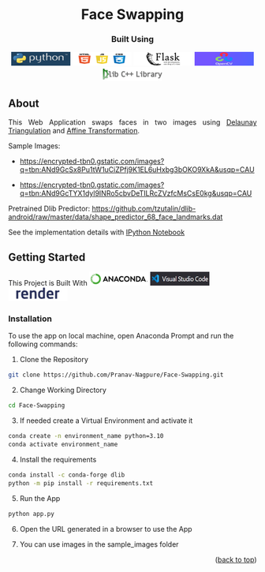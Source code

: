 <a name="readme-top"></a>

<div align="center">

# __Face Swapping__

### Built Using
  
[![Python][python-shield]][python-url]
[![html-css-js][html-css-js-shield]][html-css-js-url]
[![Flask][flask-shield]][flask-url]
[![OpenCV][opencv-shield]][opencv-url]
[![Dlib][dlib-shield]][dlib-url]

</div>

## __About__
<p align="justify">
This Web Application swaps faces in two images using <a href="https://en.wikipedia.org/wiki/Delaunay_triangulation">Delaunay Triangulation</a> and <a href="https://en.wikipedia.org/wiki/Affine_transformation">Affine Transformation</a>.

Sample Images:

- https://encrypted-tbn0.gstatic.com/images?q=tbn:ANd9GcSx8Pu1tW1uCiZPfj9K1EL6uHxbg3bOKO9XkA&usqp=CAU

- https://encrypted-tbn0.gstatic.com/images?q=tbn:ANd9GcTYX1dyl9INRo5cbvDeTILRcZVzfcMsCsE0kg&usqp=CAU

Pretrained Dlib Predictor: https://github.com/tzutalin/dlib-android/raw/master/data/shape_predictor_68_face_landmarks.dat

See the implementation details with <a href="https://github.com/Pranav-Nagpure/Face-Swapping-NB.git">IPython Notebook</a>
</p>

## __Getting Started__

This Project is Built With [![Anaconda][anaconda-shield]][anaconda-url] [![VSCode][vscode-shield]][vscode-url] [![Render][render-shield]][render-url]

### __Installation__
To use the app on local machine, open Anaconda Prompt and run the following commands:

1. Clone the Repository
```sh
git clone https://github.com/Pranav-Nagpure/Face-Swapping.git
```

2. Change Working Directory
```sh
cd Face-Swapping
```

3. If needed create a Virtual Environment and activate it
```sh
conda create -n environment_name python=3.10
conda activate environment_name
```

4. Install the requirements
```sh
conda install -c conda-forge dlib
python -m pip install -r requirements.txt
```

5. Run the App
```sh
python app.py
```

6. Open the URL generated in a browser to use the App

7. You can use images in the sample_images folder

<p align="right">
(<a href="#readme-top">back to top</a>)
</p>

[python-shield]: https://raw.githubusercontent.com/Pranav-Nagpure/Support-Repository/master/images/python-shield.png "Python"
[python-url]: https://www.python.org

[html-css-js-shield]: https://raw.githubusercontent.com/Pranav-Nagpure/Support-Repository/master/images/html-css-js-shield.png
[html-css-js-url]: https://html.spec.whatwg.org "HTML | CSS | JavaScript"

[flask-shield]: https://raw.githubusercontent.com/Pranav-Nagpure/Support-Repository/master/images/flask-shield.png "Flask"
[flask-url]: https://flask.palletsprojects.com

[opencv-shield]: https://raw.githubusercontent.com/Pranav-Nagpure/Support-Repository/master/images/opencv-shield.png
[opencv-url]: https://opencv.org "OpenCV"

[dlib-shield]: https://raw.githubusercontent.com/Pranav-Nagpure/Support-Repository/master/images/dlib-shield.png
[dlib-url]: http://dlib.net "Dlib"

[anaconda-shield]: https://raw.githubusercontent.com/Pranav-Nagpure/Support-Repository/master/images/anaconda-shield.png
[anaconda-url]: https://www.anaconda.com "Anaconda"

[vscode-shield]: https://raw.githubusercontent.com/Pranav-Nagpure/Support-Repository/master/images/vscode-shield.png
[vscode-url]: https://code.visualstudio.com "VSCode"

[render-shield]: https://raw.githubusercontent.com/Pranav-Nagpure/Support-Repository/master/images/render-shield.png
[render-url]: https://render.com "Render"